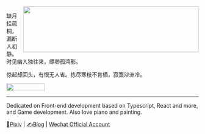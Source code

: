 <img src="https://github-readme-stats.vercel.app/api?username=RiverTwilight&show_icons=true&icon_color=0366d6&bg_color=ffffff&hide_title=true&hide=contribs&include_all_commits=true" align="right" height="120" width="460">

缺月挂疏桐，漏断人初静。时见幽人独往来，缥缈孤鸿影。

惊起却回头，有恨无人省。拣尽寒枝不肯栖，寂寞沙洲冷。

<img src="https://komarev.com/ghpvc/?username=rivertwilight" height="20" width="100">

<hr />

Dedicated on Front-end development based on Typescript, React and more, and Game development. Also love piano and painting.

[🎨Pixiv](https://www.pixiv.net/en/users/35572742) | [✍️Blog](https://rene.wang) | [Wechat Official Account]()
